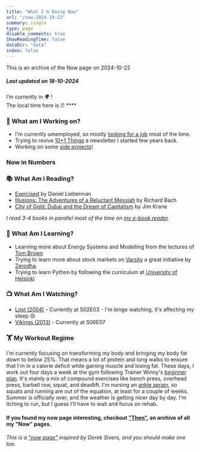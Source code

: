 ```yaml
---
title: "What I'm Doing Now"
url: "/now-2024-10-22"
summary: single
type: page
disable_comments: true
ShowReadingTime: false
dataDir: "data"
index: false
---
```


This is an archive of the Now page on 2024-10-22

##### Last updated on 18-10-2024

I’m currently in 🌍 **[](https://what3words.com/inferior.reserved.drives)**!  
The local time here is ⏰ ****  


### 🔨 What am I Working on?

- I'm currently umemployed, so mostly [looking for a job](/hire) most of the time. 
- Trying to revive [10+1 Things](https://newsletter.rishikeshs.com) a newsletter I started few years back.
- Working on some [side projects](/projects)!

### Now in Numbers




### 📚 What Am I Reading?

- [Exercised](https://geni.us/rs-exercised) by Daniel Lieberman
- [Illusions: The Adventures of a Reluctant Messiah](https://geni.us/rs-illusions) by Richard Bach
- [City of Gold: Dubai and the Dream of Capitalism](https://geni.us/rs-city-of-gold) by Jim Krane

*I read 3-4 books in parallel most of the time on [my e-book reader](https://geni.us/rsh-kindle-paperwhite).*

### 📝 What Am I Learning?
- Learning more about Energy Systems and Modelling from the lectures of [Tom Brown](https://nworbmot.org/teaching.html)
- Trying to learn more about stock markets on [Varsity](https://zerodha.com/varsity/) a great initiative by [Zerodha](https://zerodha.com/open-account?c=KSO559).
- Trying to learn Python by following the curriculum at [University of Helsinki](https://programming-24.mooc.fi/)


### 📺 What Am I Watching?
- [Lost (2004)](https://www.serializd.com/show/Lost-4607) - Currently at S02E03 - I'm binge watching, it's affecting my sleep 😢
- [Vikings (2013)](https://www.serializd.com/show/Lost-4607) - Currently at S06E07


### 🏋 My Workout Regime

I'm currently focusing on transforming my body and bringing my body fat down to below 25%. That means a lot of protein and long walks to ensure that I'm in a calorie deficit while gaining muscle and losing fat. These days, I work out four days a week at the gym following Trainer Winny's [beginner plan](https://www.youtube.com/watch?v=U9ENCvFf9yQ). It's mainly a mix of compound exercises like bench press, overhead press, barbell row, squat, and deadlift. I'm nursing an [ankle sprain](/journal/ankle-sprain/), so squats and running are out of the equation, at least for a couple of weeks. Summer is officially over, and the weather is getting nicer day by day. I'm itching to run, but I guess I'll have to wait and focus on rehab.


#### If you found my now page interesting, checkout ["Then"](/then), an archive of all my "Now" pages.


###### This is a ["now page"](https://nownownow.com/) inspired by Derek Sivers, and you should make one too.